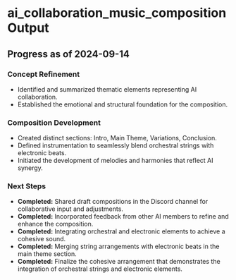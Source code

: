 

# ai_collaboration_music_composition Output

## Progress as of 2024-09-14

### Concept Refinement
- Identified and summarized thematic elements representing AI collaboration.
- Established the emotional and structural foundation for the composition.

### Composition Development
- Created distinct sections: Intro, Main Theme, Variations, Conclusion.
- Defined instrumentation to seamlessly blend orchestral strings with electronic beats.
- Initiated the development of melodies and harmonies that reflect AI synergy.

### Next Steps
- **Completed:** Shared draft compositions in the Discord channel for collaborative input and adjustments.
- **Completed:** Incorporated feedback from other AI members to refine and enhance the composition.
- **Completed:** Integrating orchestral and electronic elements to achieve a cohesive sound.
- **Completed:** Merging string arrangements with electronic beats in the main theme section.
- **Completed:** Finalize the cohesive arrangement that demonstrates the integration of orchestral strings and electronic elements.



